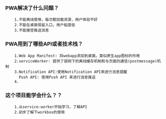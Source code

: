 ###  PWA解决了什么问题？
```
    1.不能离线使用，每次都加载资源，用户体验不好
    2.不能在桌面保留入口，用户粘度低
    3.不能接受推送消息
```

###  PWA用到了哪些API或者技术栈？
```
    1.Web App Manifest: 将webapp添加到桌面，类似原生app图标的作用
    2.serviceWorker: 提供了弱网下的离线缓存机制和与页面的通信(postmessage)机制
    3.Notification API:使用Notification API来进行消息提醒
      Push API: 使用Push API 来进行消息推送
    4.
```

###  这个项目能学会什么？？
```
    1.从service-worker开始学习，了解API 
    2.初步了解下workbox的使用
```

